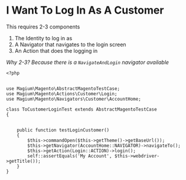 # I Want To Log In As A Customer

This requires 2-3 components

1. The Identity to log in as
2. A Navigator that navigates to the login screen
3. An Action that does the logging in

*Why 2-3?  Because there is a `NavigateAndLogin` navigator available*

```
<?php


use Magium\Magento\AbstractMagentoTestCase;
use Magium\Magento\Actions\Customer\Login;
use Magium\Magento\Navigators\Customer\AccountHome;

class ToCustomerLoginTest extends AbstractMagentoTestCase
{


    public function testLoginCustomer()
    {
        $this->commandOpen($this->getTheme()->getBaseUrl());
        $this->getNavigator(AccountHome::NAVIGATOR)->navigateTo();
        $this->getAction(Login::ACTION)->login();
        self::assertEquals('My Account', $this->webdriver->getTitle());
    }
}
```